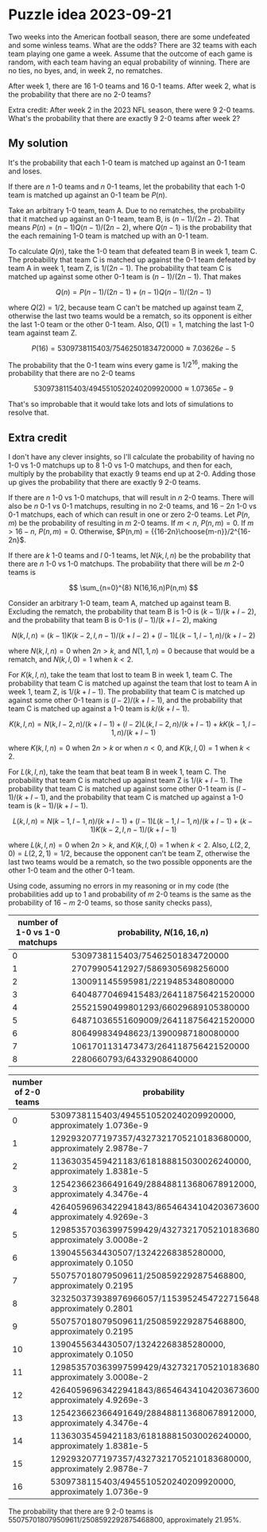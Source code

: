 Puzzle idea 2023-09-21
======================
Two weeks into the American football season, there are some undefeated
and some winless teams.  What are the odds?  There are 32 teams with each
team playing one game a week.  Assume that the outcome of each game is
random, with each team having an equal probability of winning.  There are
no ties, no byes, and, in week 2, no rematches.

After week 1, there are 16 1-0 teams and 16 0-1 teams.  After week 2, what
is the probability that there are no 2-0 teams?

Extra credit: After week 2 in the 2023 NFL season, there were 9 2-0 teams.
What's the probability that there are exactly 9 2-0 teams after week 2?

My solution
-----------
It's the probability that each 1-0 team is matched up against an 0-1 team
and loses.

If there are $n$ 1-0 teams and $n$ 0-1 teams, let the probability that
each 1-0 team is matched up against an 0-1 team be $P(n)$.

Take an arbitrary 1-0 team, team A.  Due to no rematches, the probability that
it matched up against an 0-1 team, team B, is $(n-1)/(2n-2)$.  That means
$P(n) = (n-1)Q(n-1)/(2n-2)$, where $Q(n-1)$ is the probability that the
each remaining 1-0 team is matched up with an 0-1 team.

To calculate $Q(n)$, take the 1-0 team that defeated team B in week 1, team C.
The probability that team C is matched up against the 0-1 team defeated by
team A in week 1, team Z, is $1/(2n-1)$.  The probability that team C is
matched up against some other 0-1 team is $(n-1)/(2n-1)$.  That makes

$$ Q(n) = P(n-1)/(2n-1) + (n-1)Q(n-1)/(2n-1) $$

where $Q(2) = 1/2$, because team C can't be matched up against team Z,
otherwise the last two teams would be a rematch, so its opponent is either
the last 1-0 team or the other 0-1 team.  Also, $Q(1) = 1$, matching the
last 1-0 team against team Z.

$$ P(16) = 5309738115403/75462501834720000 \approx 7.03626e-5 $$

The probability that the 0-1 team wins every game is $1/2^{16}$, making
the probability that there are no 2-0 teams

$$ 5309738115403/4945510520240209920000 \approx 1.07365e-9 $$

That's so improbable that it would take lots and lots of simulations to
resolve that.

Extra credit
------------
I don't have any clever insights, so I'll calculate the probability of having
no 1-0 vs 1-0 matchups up to 8 1-0 vs 1-0 matchups, and then for each,
multiply by the probability that exactly 9 teams end up at 2-0.  Adding those
up gives the probability that there are exactly 9 2-0 teams.

If there are $n$ 1-0 vs 1-0 matchups, that will result in $n$ 2-0 teams.
There will also be $n$ 0-1 vs 0-1 matchups, resulting in no 2-0 teams,
and $16-2n$ 1-0 vs 0-1 matchups, each of which can result in one or zero
2-0 teams.  Let $P(n,m)$ be the probability of resulting in $m$ 2-0 teams.
If $m < n$, $P(n,m) = 0$.  If $m > 16-n$, $P(n,m) = 0$.  Otherwise,
$P(n,m) = {{16-2n}\choose{m-n}}/2^{16-2n}$.

If there are $k$ 1-0 teams and $l$ 0-1 teams, let $N(k,l,n)$ be the probability
that there are $n$ 1-0 vs 1-0 matchups.  The probability that there will
be $m$ 2-0 teams is

$$ \sum_{n=0}^{8} N(16,16,n)P(n,m) $$

Consider an arbitrary 1-0 team, team A, matched up against team B.  Excluding
the rematch, the probability that team B is 1-0 is $(k-1)/(k+l-2)$, and the
probability that team B is 0-1 is $(l-1)/(k+l-2)$, making

$$ N(k,l,n) = (k-1)K(k-2,l,n-1)/(k+l-2) + (l-1)L(k-1,l-1,n)/(k+l-2) $$

where $N(k,l,n) = 0$ when $2n > k$, and $N(1,1,n) = 0$ because that would be
a rematch, and $N(k,l,0) = 1$ when $k < 2$.

For $K(k,l,n)$, take the team that lost to team B in week 1, team C.
The probability that team C is matched up against the team that lost to
team A in week 1, team Z, is $1/(k+l-1)$.  The probability that team C is
matched up against some other 0-1 team is $(l-2)/(k+l-1)$, and the
probability that team C is matched up against a 1-0 team is $k/(k+l-1)$.

$$ K(k,l,n) = N(k,l-2,n)/(k+l-1) + (l-2)L(k,l-2,n)/(k+l-1) + kK(k-1,l-1,n)/(k+l-1) $$

where $K(k,l,n) = 0$ when $2n > k$ or when $n < 0$, and $K(k,l,0) = 1$
when $k < 2$.

For $L(k,l,n)$, take the team that beat team B in week 1, team C.
The probability that team C is matched up against team Z is $1/(k+l-1)$.
The probability that team C is matched up against some other 0-1 team
is $(l-1)/(k+l-1)$, and the probability that team C is matched up against
a 1-0 team is $(k-1)/(k+l-1)$.

$$ L(k,l,n) = N(k-1,l-1,n)/(k+l-1) + (l-1)L(k-1,l-1,n)/(k+l-1) + (k-1)K(k-2,l,n-1)/(k+l-1) $$

where $L(k,l,n) = 0$ when $2n > k$, and $K(k,l,0) = 1$ when $k < 2$.
Also, $L(2,2,0) = L(2,2,1) = 1/2$, because the opponent can't be team Z,
otherwise the last two teams would be a rematch, so the two possible
opponents are the other 1-0 team and the other 0-1 team.

Using code, assuming no errors in my reasoning or in my code (the
probabilities add up to 1 and probability of $m$ 2-0 teams is the same as
the probability of $16-m$ 2-0 teams, so those sanity checks pass),

|number of 1-0 vs 1-0 matchups|probability, $N(16,16,n)$|
|-----------------------------|-------------------------|
|0|5309738115403/75462501834720000|
|1|27079905412927/5869305698256000|
|2|130091145595981/2219485348080000|
|3|64048770469415483/264118756421520000|
|4|25521590499801293/66029689105380000|
|5|64871036551609009/264118756421520000|
|6|806499834948623/13900987180080000|
|7|1061701131473473/264118756421520000|
|8|2280660793/64332908640000|

|number of 2-0 teams|probability|
|-------------------|-----------|
|0|5309738115403/4945510520240209920000, approximately 1.0736e-9|
|1|1292932077197357/4327321705210183680000, approximately 2.9878e-7|
|2|11363035459421183/618188815030026240000, approximately 1.8381e-5|
|3|125423662366491649/288488113680678912000, approximately 4.3476e-4|
|4|42640596963422941843/8654643410420367360000, approximately 4.9269e-3|
|5|129853570363997599429/4327321705210183680000, approximately 3.0008e-2|
|6|1390455634430507/13242268385280000, approximately 0.1050|
|7|550757018079509611/2508592292875468800, approximately 0.2195|
|8|323250373938976966057/1153952454722715648000, approximately 0.2801|
|9|550757018079509611/2508592292875468800, approximately 0.2195|
|10|1390455634430507/13242268385280000, approximately 0.1050|
|11|129853570363997599429/4327321705210183680000, approximately 3.0008e-2|
|12|42640596963422941843/8654643410420367360000, approximately 4.9269e-3|
|13|125423662366491649/288488113680678912000, approximately 4.3476e-4|
|14|11363035459421183/618188815030026240000, approximately 1.8381e-5|
|15|1292932077197357/4327321705210183680000, approximately 2.9878e-7|
|16|5309738115403/4945510520240209920000, approximately 1.0736e-9|

The probability that there are 9 2-0 teams is
550757018079509611/2508592292875468800, approximately 21.95%.
